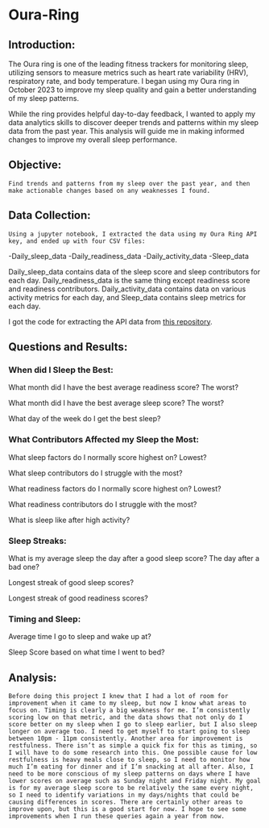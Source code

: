 # Oura-Ring

## Introduction:
The Oura ring is one of the leading fitness trackers for monitoring sleep, utilizing sensors to measure metrics such as heart rate variability (HRV), respiratory rate, and body temperature. I began using my Oura ring in October 2023 to improve my sleep quality and gain a better understanding of my sleep patterns.

While the ring provides helpful day-to-day feedback, I wanted to apply my data analytics skills to discover deeper trends and patterns within my sleep data from the past year. This analysis will guide me in making informed changes to improve my overall sleep performance.


## Objective:
	Find trends and patterns from my sleep over the past year, and then make actionable changes based on any weaknesses I found.

## Data Collection:
	Using a jupyter notebook, I extracted the data using my Oura Ring API key, and ended up with four CSV files:

-Daily_sleep_data
-Daily_readiness_data
-Daily_activity_data
-Sleep_data

Daily_sleep_data contains data of the sleep score and sleep contributors for each day. Daily_readiness_data is the same thing except readiness score and readiness contributors. Daily_activity_data contains data on various activity metrics for each day, and Sleep_data contains sleep metrics for each day.

I got the code for extracting the API data from [this repository](https://github.com/crystoll/oura-ring). 


## Questions and Results:

### When did I Sleep the Best:

What month did I have the best average readiness score? The worst?


What month did I have the best average sleep score? The worst?


What day of the week do I get the best sleep? 


### What Contributors Affected my Sleep the Most:


What sleep factors do I normally score highest on? Lowest?


What sleep contributors do I struggle with the most?


What readiness factors do I normally score highest on? Lowest?


What readiness contributors do I struggle with the most?


What is sleep like after high activity?


### Sleep Streaks:


What is my average sleep the day after a good sleep score? The day after a bad one?


Longest streak of good sleep scores?


Longest streak of good readiness scores?


### Timing and Sleep:


Average time I go to sleep and wake up at?


Sleep Score based on what time I went to bed?



## Analysis:

	Before doing this project I knew that I had a lot of room for improvement when it came to my sleep, but now I know what areas to focus on. Timing is clearly a big weakness for me. I’m consistently scoring low on that metric, and the data shows that not only do I score better on my sleep when I go to sleep earlier, but I also sleep longer on average too. I need to get myself to start going to sleep between 10pm - 11pm consistently. Another area for improvement is restfulness. There isn’t as simple a quick fix for this as timing, so I will have to do some research into this. One possible cause for low restfulness is heavy meals close to sleep, so I need to monitor how much I’m eating for dinner and if I’m snacking at all after. Also, I need to be more conscious of my sleep patterns on days where I have lower scores on average such as Sunday night and Friday night. My goal is for my average sleep score to be relatively the same every night, so I need to identify variations in my days/nights that could be causing differences in scores. There are certainly other areas to improve upon, but this is a good start for now. I hope to see some improvements when I run these queries again a year from now.

